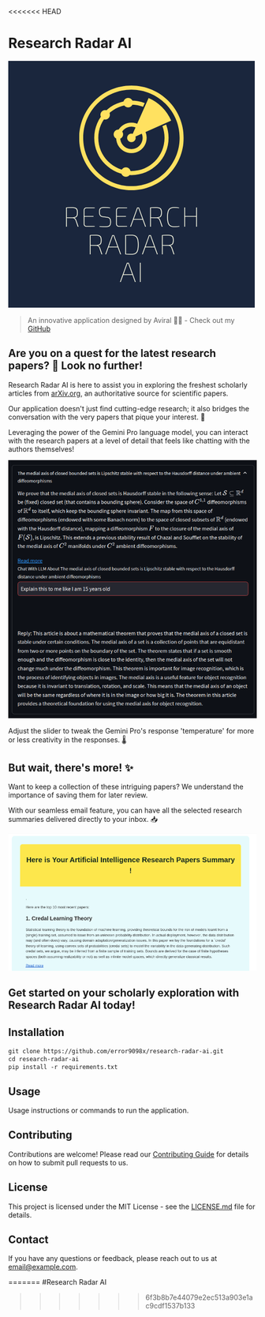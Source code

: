 <<<<<<< HEAD

   # Research Radar AI
   ![Research Radar AI Logo](/static/logo/Research_Radar.png)

   > An innovative application designed by Aviral 👨‍💻 - Check out my [GitHub](https://github.com/yourusername/research-radar-ai)

   ## Are you on a quest for the latest research papers? 🔎 Look no further!

   Research Radar AI is here to assist you in exploring the freshest scholarly articles from [arXiv.org](https://arxiv.org), an authoritative source for scientific papers.

   Our application doesn't just find cutting-edge research; it also bridges the conversation with the very papers that pique your interest. 💬

   Leveraging the power of the Gemini Pro language model, you can interact with the research papers at a level of detail that feels like chatting with the authors themselves!

   ![LLM Screenshot](/static/explain.png)

   Adjust the slider to tweak the Gemini Pro's response 'temperature' for more or less creativity in the responses. 🌡️

   ## But wait, there's more! ✨

   Want to keep a collection of these intriguing papers? We understand the importance of saving them for later review.

   With our seamless email feature, you can have all the selected research summaries delivered directly to your inbox. 📥

   ![Email Feature Screenshot](/static/email.png)

   ## Get started on your scholarly exploration with Research Radar AI today!



   ## Installation
   
   ```
   git clone https://github.com/error9098x/research-radar-ai.git
   cd research-radar-ai
   pip install -r requirements.txt
   ```

   ## Usage


   Usage instructions or commands to run the application.
   

   ## Contributing

   Contributions are welcome! Please read our [Contributing Guide](CONTRIBUTING.md) for details on how to submit pull requests to us.

   ## License

   This project is licensed under the MIT License - see the [LICENSE.md](LICENSE) file for details.

   ## Contact

   If you have any questions or feedback, please reach out to us at email@example.com.
   

=======
#Research Radar AI
>>>>>>> 6f3b8b7e44079e2ec513a903e1ac9cdf1537b133
